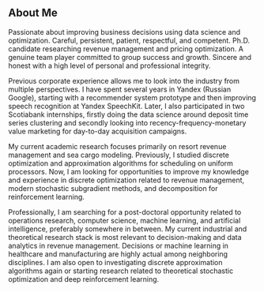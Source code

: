 ## About Me

Passionate about improving business decisions using data science and optimization. Careful, persistent, patient, respectful, and competent. Ph.D. candidate researching revenue management and pricing optimization.  A genuine team player committed to group success and growth. Sincere and honest with a high level of personal and professional integrity.
 
Previous corporate experience allows me to look into the industry from multiple perspectives. I have spent several years in Yandex (Russian Google), starting with a recommender system prototype and then improving speech recognition at Yandex SpeechKit. Later, I also participated in two Scotiabank internships, firstly doing the data science around deposit time series clustering and secondly looking into recency-frequency-monetary value marketing for day-to-day acquisition campaigns.
 
My current academic research focuses primarily on resort revenue management and sea cargo modeling. Previously, I studied discrete optimization and approximation algorithms for scheduling on uniform processors. Now, I am looking for opportunities to improve my knowledge and experience in discrete optimization related to revenue management, modern stochastic subgradient methods, and decomposition for reinforcement learning.

Professionally, I am searching for a post-doctoral opportunity related to operations research, computer science, machine learning, and artificial intelligence, preferably somewhere in between. My current industrial and theoretical research stack is most relevant to decision-making and data analytics in revenue management. Decisions or machine learning in healthcare and manufacturing are highly actual among neighboring disciplines. I am also open to investigating discrete approximation algorithms again or starting research related to theoretical stochastic optimization and deep reinforcement learning. 
